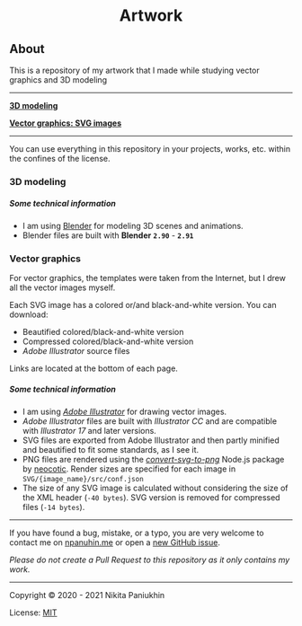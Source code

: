 <h1 class="gp_hidden" align="center">Artwork</h1>

## About

This is a repository of my artwork that I made while studying vector graphics and 3D modeling

--------------------------------------

**[3D modeling](./3D "Vector graphics: SVG images")**

**[Vector graphics: SVG images](./SVG "Vector graphics: SVG images")**

--------------------------------------

You can use everything in this repository in your projects, works, etc. within the confines of the license.



### 3D modeling

##### Some technical information

- I am using [Blender](https://blender.org "Visit blender.org") for modeling 3D scenes and animations.
- Blender files are built with **Blender** **`2.90`** - **`2.91`**



### Vector graphics

For vector graphics, the templates were taken from the Internet, but I drew all the vector images myself.

Each SVG image has a colored or/and black-and-white version. You can download:

- Beautified colored/black-and-white version
- Compressed colored/black-and-white version
- *Adobe Illustrator* source files

Links are located at the bottom of each page.

##### Some technical information

- I am using [*Adobe Illustrator*](https://adobe.com/ru/products/illustrator.html "Visit adobe.com/illustrator") for drawing vector images.
- *Adobe Illustrator* files are built with *Illustrator CC* and are compatible with *Illustrator 17* and later versions.
- SVG files are exported from Adobe Illustrator and then partly minified and beautified to fit some standards, as I see it.
- PNG files are rendered using the [*convert-svg-to-png*](https://github.com/neocotic/convert-svg/tree/master/packages/convert-svg-to-png "Node.js: convert-svg-to-png by neocotic") Node.js package by [neocotic](https://github.com/neocotic "Github user: neocotic"). Render sizes are specified for each image in `SVG/{image_name}/src/conf.json`
- The size of any SVG image is calculated without considering the size of the XML header (`-40 bytes`). SVG version is removed for compressed files (`-14 bytes`).


--------------------------------------

If you have found a bug, mistake, or a typo, you are very welcome to contact me on [npanuhin.me](https://npanuhin.me "Visit npanuhin.me") or open a [new GitHub issue](https://github.com/npanuhin/Artwork/issues/new "Create a new GitHub issue on npanuhin/Artwork").

*Please do not create a Pull Request to this repository as it only contains my work.*

--------------------------------------

Copyright &copy; 2020 - 2021 Nikita Paniukhin

License: [MIT](https://npanuhin.me/license.html "Visit npanuhin.me/license")